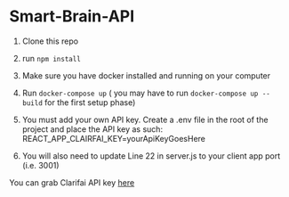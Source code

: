 # Smart-Brain-API

1. Clone this repo

2. run `npm install`

3. Make sure you have docker installed and running on your computer

4. Run `docker-compose up` ( you may have to run `docker-compose up --build` for the first setup phase)

5. You must add your own API key. Create a .env file in the root of the project and place the API key as such:
   REACT_APP_CLAIRFAI_KEY=yourApiKeyGoesHere

6. You will also need to update Line 22 in server.js to your client app port (i.e. 3001)

You can grab Clarifai API key [here](https://www.clarifai.com/)
